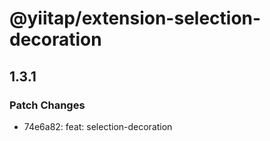 # @yiitap/extension-selection-decoration

## 1.3.1

### Patch Changes

- 74e6a82: feat: selection-decoration
